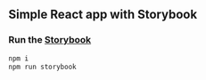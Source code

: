 ## Simple React app with Storybook

### Run the [Storybook](https://github.com/kadirahq/react-storybook)

```js
npm i
npm run storybook
```

